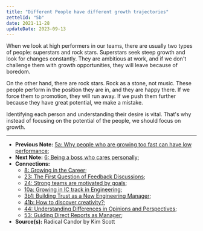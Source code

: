 ```yaml
---
title: "Different People have different growth trajectories"
zettelId: "5b"
date: 2021-11-28
updateDate: 2023-09-13
---
```


When we look at high performers in our teams, there are usually two types of people: superstars and rock stars. Superstars seek steep growth and look for changes constantly. They are ambitious at work, and if we don't challenge them with growth opportunities, they will leave because of boredom.

On the other hand, there are rock stars. Rock as a stone, not music. These people perform in the position they are in, and they are happy there. If we force them to promotion, they will run away. If we push them further because they have great potential, we make a mistake.

Identifying each person and understanding their desire is vital. That's why instead of focusing on the potential of the people, we should focus on growth.

---

- **Previous Note:** [5a: Why people who are growing too fast can have low performance](/notes/5a/);
- **Next Note:** [6: Being a boss who cares personally](/notes/6/);
- **Connections:**
  - [8: Growing in the Career](/notes/8/);
  - [23: The First Question of Feedback Discussions](/notes/23/);
  - [24: Strong teams are motivated by goals](/notes/24/);
  - [10a: Growing in IC track in Engineering](/notes/10a/);
  - [3b1: Building Trust as a New Engineering Manager](/notes/3b1/);
  - [41b: How to discover creativity?](/notes/41b/);
  - [44: Understanding Differences in Opinions and Perspectives](/notes/44/);
  - [53: Guiding Direct Reports as Manager](/notes/53/);
- **Source(s):** Radical Candor by Kim Scott
